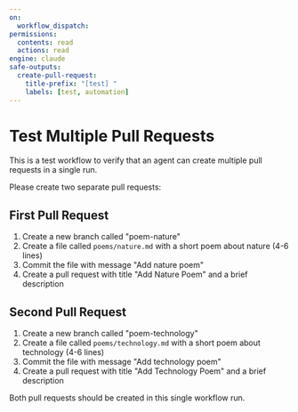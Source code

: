 ```yaml
---
on:
  workflow_dispatch:
permissions:
  contents: read
  actions: read
engine: claude
safe-outputs:
  create-pull-request:
    title-prefix: "[test] "
    labels: [test, automation]
---
```


# Test Multiple Pull Requests

This is a test workflow to verify that an agent can create multiple pull requests in a single run.

Please create two separate pull requests:

## First Pull Request
1. Create a new branch called "poem-nature"
2. Create a file called `poems/nature.md` with a short poem about nature (4-6 lines)
3. Commit the file with message "Add nature poem"
4. Create a pull request with title "Add Nature Poem" and a brief description

## Second Pull Request
1. Create a new branch called "poem-technology"
2. Create a file called `poems/technology.md` with a short poem about technology (4-6 lines)
3. Commit the file with message "Add technology poem"
4. Create a pull request with title "Add Technology Poem" and a brief description

Both pull requests should be created in this single workflow run.
